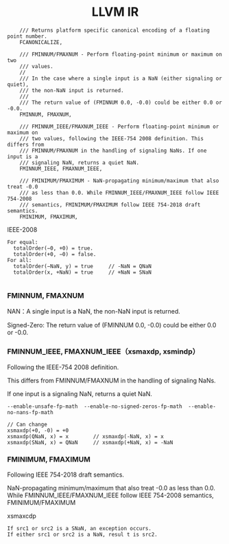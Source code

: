 <h1 align="center">LLVM IR</h1>






```
    /// Returns platform specific canonical encoding of a floating point number.
    FCANONICALIZE,
    
    /// FMINNUM/FMAXNUM - Perform floating-point minimum or maximum on two
    /// values.
    //
    /// In the case where a single input is a NaN (either signaling or quiet),
    /// the non-NaN input is returned.
    ///
    /// The return value of (FMINNUM 0.0, -0.0) could be either 0.0 or -0.0.
    FMINNUM, FMAXNUM,

    /// FMINNUM_IEEE/FMAXNUM_IEEE - Perform floating-point minimum or maximum on
    /// two values, following the IEEE-754 2008 definition. This differs from
    /// FMINNUM/FMAXNUM in the handling of signaling NaNs. If one input is a
    /// signaling NaN, returns a quiet NaN.
    FMINNUM_IEEE, FMAXNUM_IEEE,

    /// FMINIMUM/FMAXIMUM - NaN-propagating minimum/maximum that also treat -0.0
    /// as less than 0.0. While FMINNUM_IEEE/FMAXNUM_IEEE follow IEEE 754-2008
    /// semantics, FMINIMUM/FMAXIMUM follow IEEE 754-2018 draft semantics.
    FMINIMUM, FMAXIMUM,
```



IEEE-2008

```
For equal:
  totalOrder(−0, +0) = true.
  totalOrder(+0, −0) = false.
For all:
  totalOrder(−NaN, y) = true     // -NaN = QNaN
  totalOrder(x, +NaN) = true     // +NaN = SNaN
  
```







###    FMINNUM, FMAXNUM

NAN：A single input is a NaN, the non-NaN input is returned.

Signed-Zero:  The return value of (FMINNUM 0.0, -0.0) could be either 0.0 or -0.0.



### FMINNUM_IEEE, FMAXNUM_IEEE（xsmaxdp, xsmindp）

Following the IEEE-754 2008 definition. 

This differs from FMINNUM/FMAXNUM in the handling of signaling NaNs. 

If one input is a signaling NaN, returns a quiet NaN.

```
--enable-unsafe-fp-math  --enable-no-signed-zeros-fp-math  --enable-no-nans-fp-math

// Can change
xsmaxdp(+0, -0) = +0
xsmaxdp(QNaN, x) = x        // xsmaxdp(-NaN, x) = x
xsmaxdp(SNaN, x) = QNaN     // xsmaxdp(+NaN, x) = -NaN

```



###    FMINIMUM, FMAXIMUM

 Following IEEE 754-2018 draft semantics.

 NaN-propagating minimum/maximum that also treat -0.0 as less than 0.0. While FMINNUM_IEEE/FMAXNUM_IEEE follow IEEE 754-2008 semantics, FMINIMUM/FMAXIMUM





xsmaxcdp

```
If src1 or src2 is a SNaN, an exception occurs.
If either src1 or src2 is a NaN, resul t is src2.
```


